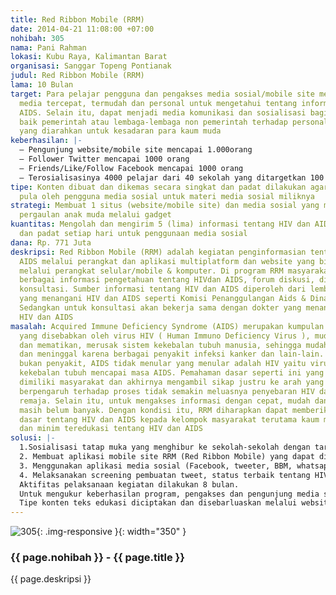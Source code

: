 ```yaml
---
title: Red Ribbon Mobile (RRM)
date: 2014-04-21 11:08:00 +07:00
nohibah: 305
nama: Pani Rahman
lokasi: Kubu Raya, Kalimantan Barat
organisasi: Sanggar Topeng Pontianak
judul: Red Ribbon Mobile (RRM)
lama: 10 Bulan
target: Para pelajar pengguna dan pengakses media sosial/mobile site melalui HP sebagai
  media tercepat, termudah dan personal untuk mengetahui tentang informasi HIV dan
  AIDS. Selain itu, dapat menjadi media komunikasi dan sosialisasi bagi pemangku kepentingan
  baik pemerintah atau lembaga-lembaga non pemerintah terhadap personal HIV dan AIDS
  yang diarahkan untuk kesadaran para kaum muda
keberhasilan: |-
  – Pengunjung website/mobile site mencapai 1.000orang
  – Follower Twitter mencapai 1000 orang
  – Friends/Like/Follow Facebook mencapai 1000 orang
  – Terosialisasinya 4000 pelajar dari 40 sekolah yang ditargetkan 100 siswa/sekolah
tipe: Konten dibuat dan dikemas secara singkat dan padat dilakukan agar dapat digunakan
  pula oleh pengguna media sosial untuk materi media sosial miliknya
strategi: Membuat 1 situs (website/mobile site) dan media sosial yang menjadi trend
  pergaulan anak muda melalui gadget
kuantitas: Mengolah dan mengirim 5 (lima) informasi tentang HIV dan AIDS secara singkat
  dan padat setiap hari untuk penggunaan media sosial
dana: Rp. 771 Juta
deskripsi: Red Ribbon Mobile (RRM) adalah kegiatan penginformasian tentang HIV dan
  AIDS melalui perangkat dan aplikasi multiplatform dan website yang bisa diakses
  melalui perangkat selular/mobile & komputer. Di program RRM masyarakat dapat mengakses
  berbagai informasi pengetahuan tentang HIVdan AIDS, forum diskusi, diagnosa dan
  konsultasi. Sumber informasi tentang HIV dan AIDS diperoleh dari lembaga-lembaga
  yang menangani HIV dan AIDS seperti Komisi Penanggulangan Aids & Dinas Kesehatan.
  Sedangkan untuk konsultasi akan bekerja sama dengan dokter yang menangani persoalan
  HIV dan AIDS
masalah: Acquired Immune Deficiency Syndrome (AIDS) merupakan kumpulan gejala penyakit
  yang disebabkan oleh virus HIV ( Human Immuno Deficiency Virus ), mudah menular
  dan mematikan, merusak sistem kekebalan tubuh manusia, sehingga mudah terinfeksi
  dan meninggal karena berbagai penyakit infeksi kanker dan lain-lain. Karena AIDS
  bukan penyakit, AIDS tidak menular yang menular adalah HIV yaitu virus penyebab
  kekebalan tubuh mencapai masa AIDS. Pemahaman dasar seperti ini yang masih minim
  dimiliki masyarakat dan akhirnya mengambil sikap justru ke arah yang kontraproduktif,
  berpengaruh terhadap proses tidak semakin meluasnya penyebaran HIV dan AIDS di kalangan
  remaja. Selain itu, untuk mengakses informasi dengan cepat, mudah dan bersifat personal
  masih belum banyak. Dengan kondisi itu, RRM diharapkan dapat memberikan pemahaman
  dasar tentang HIV dan AIDS kepada kelompok masyarakat terutama kaum muda yang belum
  dan minim teredukasi tentang HIV dan AIDS
solusi: |-
  1.Sosialisasi tatap muka yang menghibur ke sekolah-sekolah dengan target pelajar Sekolah Menengah Atas tentang HIV dan AIDS. Bentuk hiburan yang dilakukan berupa pementasan kesenian dengan tema HIV dan AIDS.
  2. Membuat aplikasi mobile site RRM (Red Ribbon Mobile) yang dapat diakses lewat berbagai macam platform seperti android, Blackberry,Windows Phone & Ios.
  3. Menggunakan aplikasi media sosial (Facebook, tweeter, BBM, whatsapp, line, wechat) untuk sarana komunikasi interaktif tentang HIV dan AIDS.
  4. Melaksanakan screening pembuatan tweet, status terbaik tentang HIV dan AIDS
  Aktifitas pelaksanaan kegiatan dilakukan 8 bulan.
  Untuk mengukur keberhasilan program, pengakses dan pengunjung media sosial-mobile site ditargetkan 1000 orang.
  Tipe konten teks edukasi diciptakan dan disebarluaskan melalui website/mobilesite dan media sosial
---
```


![305](/static/img/hibahcms/305.png){: .img-responsive }{: width="350" }

### {{ page.nohibah }} - {{ page.title }}

{{ page.deskripsi }}
